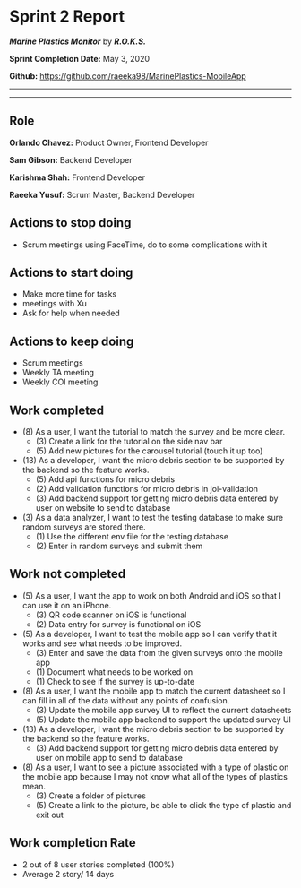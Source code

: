 # Sprint 2 Report

***Marine Plastics Monitor*** by ***R.O.K.S.***

**Sprint Completion Date:** May 3, 2020

**Github:** https://github.com/raeeka98/MarinePlastics-MobileApp

---

---

## Role

**Orlando Chavez:** Product Owner, Frontend Developer

**Sam Gibson:** Backend Developer

**Karishma Shah:** Frontend Developer

**Raeeka Yusuf:** Scrum Master, Backend Developer


## Actions to stop doing

- Scrum meetings using FaceTime, do to some complications with it

## Actions to start doing

- Make more time for tasks
- meetings with Xu
- Ask for help when needed

## Actions to keep doing

- Scrum meetings
- Weekly TA meeting
- Weekly COI meeting


## Work completed
- (8) As a user, I want the tutorial to match the survey and be more clear.
  - (3) Create a link for the tutorial on the side nav bar
  - (5) Add new pictures for the carousel tutorial (touch it up too)
- (13) As a developer, I want the micro debris section to be supported by the backend so the feature works.
  - (5) Add api functions for micro debris
  - (2) Add validation functions for micro debris in joi-validation
  - (3) Add backend support for getting micro debris data entered by user on website to send to database
- (3) As a data analyzer, I want to test the testing database to make sure random surveys are stored there.
  - (1) Use the different env file for the testing database
  - (2) Enter in random surveys and submit them

## Work not completed
- (5) As a user, I want the app to work on both Android and iOS so that I can use it on an iPhone.
  - (3) QR code scanner on iOS is functional
  - (2) Data entry for survey is functional on iOS
- (5) As a developer, I want to test the mobile app so I can verify that it works and see what needs to be improved.
  - (3) Enter and save the data from the given surveys onto the mobile app
  - (1) Document what needs to be worked on
  - (1) Check to see if the survey is up-to-date
- (8) As a user, I want the mobile app to match the current datasheet so I can fill in all of the data without any points of confusion.
  - (3) Update the mobile app survey UI to reflect the current datasheets
  - (5) Update the mobile app backend to support the updated survey UI
- (13) As a developer, I want the micro debris section to be supported by the backend so the feature works.
  - (3) Add backend support for getting micro debris data entered by user on mobile app to send to database
- (8) As a user, I want to see a picture associated with a type of plastic on the mobile app because I may not know what all of the types of plastics mean.
  - (3) Create a folder of pictures
  - (5) Create a link to the picture, be able to click the type of plastic and exit out

## Work completion Rate

- 2 out of 8 user stories completed (100%)
- Average 2 story/ 14 days
